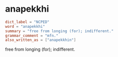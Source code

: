 # anapekkhi

``` toml
dict_label = "NCPED"
word = "anapekkhi"
summary = "free from longing (for); indifferent."
grammar_comment = "mfn."
also_written_as = ["anapekkhin"]
```

free from longing (for); indifferent.

